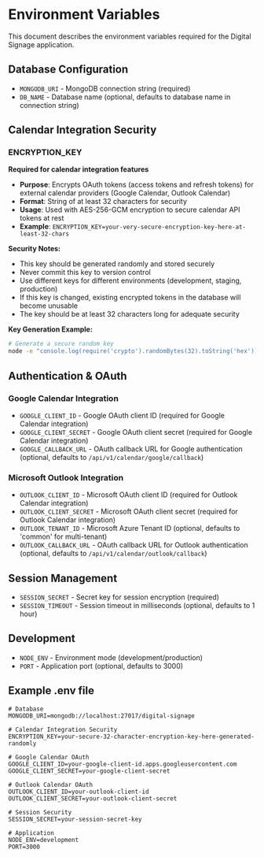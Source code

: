 # Environment Variables

This document describes the environment variables required for the Digital Signage application.

## Database Configuration

- `MONGODB_URI` - MongoDB connection string (required)
- `DB_NAME` - Database name (optional, defaults to database name in connection string)

## Calendar Integration Security

### ENCRYPTION_KEY

**Required for calendar integration features**

- **Purpose**: Encrypts OAuth tokens (access tokens and refresh tokens) for external calendar providers (Google Calendar, Outlook Calendar)
- **Format**: String of at least 32 characters for security
- **Usage**: Used with AES-256-GCM encryption to secure calendar API tokens at rest
- **Example**: `ENCRYPTION_KEY=your-very-secure-encryption-key-here-at-least-32-chars`

**Security Notes:**

- This key should be generated randomly and stored securely
- Never commit this key to version control
- Use different keys for different environments (development, staging, production)
- If this key is changed, existing encrypted tokens in the database will become unusable
- The key should be at least 32 characters long for adequate security

**Key Generation Example:**

```bash
# Generate a secure random key
node -e "console.log(require('crypto').randomBytes(32).toString('hex'))"
```

## Authentication & OAuth

### Google Calendar Integration

- `GOOGLE_CLIENT_ID` - Google OAuth client ID (required for Google Calendar integration)
- `GOOGLE_CLIENT_SECRET` - Google OAuth client secret (required for Google Calendar integration)
- `GOOGLE_CALLBACK_URL` - OAuth callback URL for Google authentication (optional, defaults to `/api/v1/calendar/google/callback`)

### Microsoft Outlook Integration

- `OUTLOOK_CLIENT_ID` - Microsoft OAuth client ID (required for Outlook Calendar integration)
- `OUTLOOK_CLIENT_SECRET` - Microsoft OAuth client secret (required for Outlook Calendar integration)
- `OUTLOOK_TENANT_ID` - Microsoft Azure Tenant ID (optional, defaults to 'common' for multi-tenant)
- `OUTLOOK_CALLBACK_URL` - OAuth callback URL for Outlook authentication (optional, defaults to `/api/v1/calendar/outlook/callback`)

## Session Management

- `SESSION_SECRET` - Secret key for session encryption (required)
- `SESSION_TIMEOUT` - Session timeout in milliseconds (optional, defaults to 1 hour)

## Development

- `NODE_ENV` - Environment mode (development/production)
- `PORT` - Application port (optional, defaults to 3000)

## Example .env file

```env
# Database
MONGODB_URI=mongodb://localhost:27017/digital-signage

# Calendar Integration Security
ENCRYPTION_KEY=your-secure-32-character-encryption-key-here-generated-randomly

# Google Calendar OAuth
GOOGLE_CLIENT_ID=your-google-client-id.apps.googleusercontent.com
GOOGLE_CLIENT_SECRET=your-google-client-secret

# Outlook Calendar OAuth
OUTLOOK_CLIENT_ID=your-outlook-client-id
OUTLOOK_CLIENT_SECRET=your-outlook-client-secret

# Session Security
SESSION_SECRET=your-session-secret-key

# Application
NODE_ENV=development
PORT=3000
```
